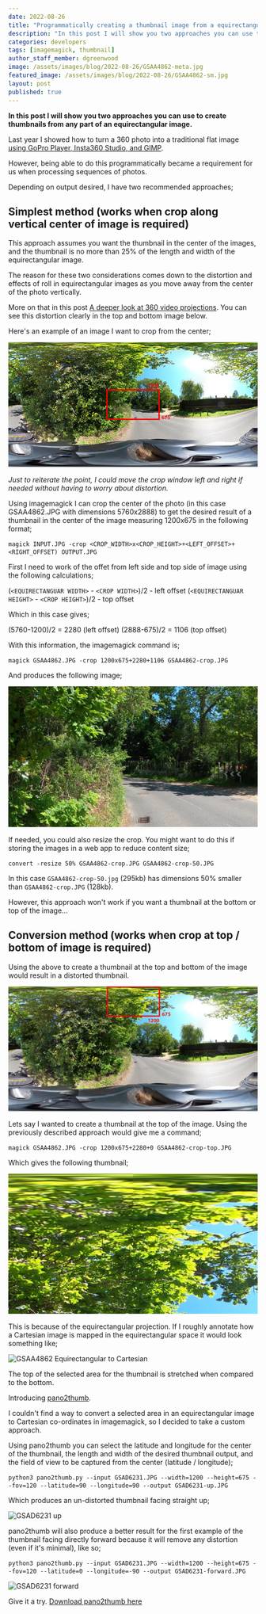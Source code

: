 ```yaml
---
date: 2022-08-26
title: "Programmatically creating a thumbnail image from a equirectangular image using ImageMagick"
description: "In this post I will show you two approaches you can use to create thumbnails from any part of an equirectangular image."
categories: developers
tags: [imagemagick, thumbnail]
author_staff_member: dgreenwood
image: /assets/images/blog/2022-08-26/GSAA4862-meta.jpg
featured_image: /assets/images/blog/2022-08-26/GSAA4862-sm.jpg
layout: post
published: true
---
```


**In this post I will show you two approaches you can use to create thumbnails from any part of an equirectangular image.**

Last year I showed how to turn a 360 photo into a traditional flat image [using GoPro Player, Insta360 Studio, and GIMP](/blog/2021/turn-360-photo-into-non-360-photo).

However, being able to do this programmatically became a requirement for us when processing sequences of photos.

Depending on output desired, I have two recommended approaches;

## Simplest method (works when crop along vertical center of image is required)

This approach assumes you want the thumbnail in the center of the images, and the thumbnail is no more than 25% of the length and width of the equirectangular image.

The reason for these two considerations comes down to the distortion and effects of roll in equirectangular images as you move away from the center of the photo vertically. 

More on that in this post [A deeper look at 360 video projections](/blog/2021/projection-type-360-photography). You can see this distortion clearly in the top and bottom image below.

Here's an example of an image I want to crop from the center;

<img class="img-fluid" src="/assets/images/blog/2022-08-26/GSAA4862-sm.jpg" alt="GSAA4862 illustrated crop" title="GSAA4862 illustrated crop" />

_Just to reiterate the point, I could move the crop window left and right if needed without having to worry about distortion._

Using imagemagick I can crop the center of the photo (in this case GSAA4862.JPG with dimensions 5760x2888) to get the desired result of a thumbnail in the center of the image measuring 1200x675 in the following format;

```shell
magick INPUT.JPG -crop <CROP_WIDTH>x<CROP_HEIGHT>+<LEFT_OFFSET>+<RIGHT_OFFSET) OUTPUT.JPG
```

First I need to work of the offet from left side and top side of image using the following calculations;

(`<EQUIRECTANGUAR WIDTH>` - `<CROP WIDTH>`)/2 - left offset
(`<EQUIRECTANGUAR HEIGHT>` - `<CROP HEIGHT>`)/2 - top offset

Which in this case gives;

(5760-1200)/2 = 2280 (left offset)
(2888-675)/2 = 1106 (top offset)

With this information, the imagemagick command is;

```shell
magick GSAA4862.JPG -crop 1200x675+2280+1106 GSAA4862-crop.JPG
```

And produces the following image;

<img class="img-fluid" src="/assets/images/blog/2022-08-26/GSAA4862-crop.JPG" alt="GSAA4862 image thumbnail" title="GSAA4862 image thumbnail" />

If needed, you could also resize the crop. You might want to do this if storing the images in a web app to reduce content size;

```shell
convert -resize 50% GSAA4862-crop.JPG GSAA4862-crop-50.JPG
```

In this case `GSAA4862-crop-50.jpg` (295kb) has dimensions 50% smaller than `GSAA4862-crop.JPG` (128kb).

However, this approach won't work if you want a thumbnail at the bottom or top of the image...

## Conversion method (works when crop at top / bottom of image is required)

Using the above to create a thumbnail at the top and bottom of the image would result in a distorted thumbnail.

<img class="img-fluid" src="/assets/images/blog/2022-08-26/GSAA4862-distorted-thumb-top.jpg" alt="GSAA4862 distorted thumbnail" title="GSAA4862 distorted thumbnail" />

Lets say I wanted to create a thumbnail at the top of the image. Using the previously described approach would give me a command;

```shell
magick GSAA4862.JPG -crop 1200x675+2280+0 GSAA4862-crop-top.JPG
```

Which gives the following thumbnail;

<img class="img-fluid" src="/assets/images/blog/2022-08-26/GSAA4862-crop-top.JPG" alt="GSAA4862 distorted thumbnail crop" title="GSAA4862 distorted thumbnail crop" />

This is because of the equirectangular projection. If I roughly annotate how a Cartesian image is mapped in the equirectangular space it would look something like;

<img class="img-fluid" src="/assets/images/blog/GSAA4862-distorted-thumb-top-annotated.jpg" alt="GSAA4862 Equirectangular to Cartesian" title="GSAA4862 Equirectangular to Cartesian" />

The top of the selected area for the thumbnail is stretched when compared to the bottom.

Introducing [pano2thumb](https://github.com/trek-view/pano2thumb/).

I couldn't find a way to convert a selected area in an equirectangular image to Cartesian co-ordinates in imagemagick, so I decided to take a custom approach.

Using pano2thumb you can select the latitude and longitude for the center of the thumbnail, the length and width of the desired thumbnail output, and the field of view to be captured from the center (latitude / longitude);

```shell
python3 pano2thumb.py --input GSAD6231.JPG --width=1200 --height=675 --fov=120 --latitude=90 --longitude=90 --output GSAD6231-up.JPG
```

Which produces an un-distorted thumbnail facing straight up;

<img class="img-fluid" src="/assets/images/blog/GSAD6231-up.JPG" alt="GSAD6231 up" title="GSAD6231 up" />

pano2thumb will also produce a better result for the first example of the thumbnail facing directly forward because it will remove any distortion (even if it's minimal), like so;

```shell
python3 pano2thumb.py --input GSAD6231.JPG --width=1200 --height=675 --fov=120 --latitude=0 --longitude=-90 --output GSAD6231-forward.JPG
```
<img class="img-fluid" src="/assets/images/blog/GSAD6231-forward.JPG" alt="GSAD6231 forward" title="GSAD6231 forward" />

Give it a try. [Download pano2thumb here](https://github.com/trek-view/pano2thumb/)